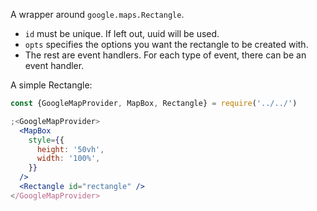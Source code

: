 A wrapper around `google.maps.Rectangle`.

- `id` must be unique. If left out, uuid will be used.
- `opts` specifies the options you want the rectangle to be created with.
- The rest are event handlers. For each type of event, there can be an event
  handler.

A simple Rectangle:

```jsx
const {GoogleMapProvider, MapBox, Rectangle} = require('../../')

;<GoogleMapProvider>
  <MapBox
    style={{
      height: '50vh',
      width: '100%',
    }}
  />
  <Rectangle id="rectangle" />
</GoogleMapProvider>
```
